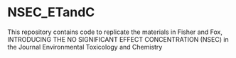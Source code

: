 # NSEC_ETandC
This repository contains code to replicate the materials in Fisher and Fox, INTRODUCING THE NO SIGNIFICANT EFFECT CONCENTRATION (NSEC) in the Journal Environmental Toxicology and Chemistry
